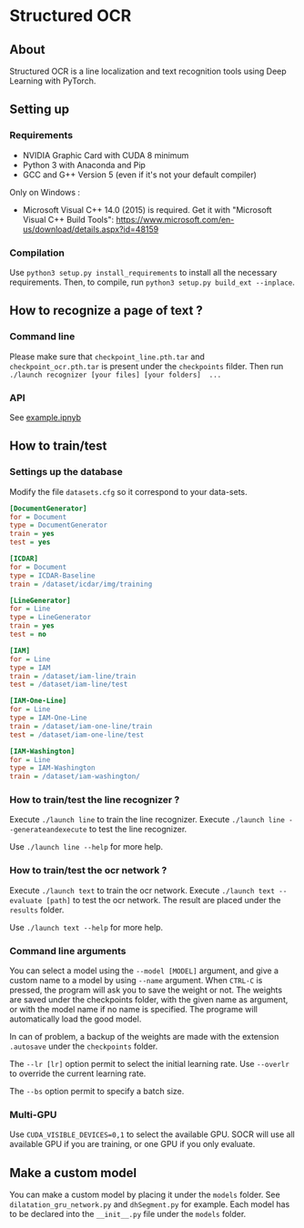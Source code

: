 # Structured OCR

## About

Structured OCR is a line localization and text recognition tools using Deep Learning with PyTorch.

## Setting up

### Requirements

 - NVIDIA Graphic Card with CUDA 8 minimum
 - Python 3 with Anaconda and Pip
 - GCC and G++ Version 5 (even if it's not your default compiler)

Only on Windows :
 - Microsoft Visual C++ 14.0 (2015) is required. Get it with "Microsoft Visual C++ Build Tools": https://www.microsoft.com/en-us/download/details.aspx?id=48159

### Compilation

Use ```python3 setup.py install_requirements``` to install all the necessary requirements.
Then, to compile, run ```python3 setup.py build_ext --inplace```.

## How to recognize a page of text ?

### Command line

Please make sure that ```checkpoint_line.pth.tar``` and ```checkpoint_ocr.pth.tar``` is present under the ```checkpoints``` filder.
Then run 
```./launch recognizer [your files] [your folders]  ...```

### API

See [example.ipnyb](examples/example.ipynb)

## How to train/test

### Settings up the database

Modify the file ```datasets.cfg``` so it correspond to your data-sets.

```cfg
[DocumentGenerator]
for = Document
type = DocumentGenerator
train = yes
test = yes

[ICDAR]
for = Document
type = ICDAR-Baseline
train = /dataset/icdar/img/training

[LineGenerator]
for = Line
type = LineGenerator
train = yes
test = no

[IAM]
for = Line
type = IAM
train = /dataset/iam-line/train
test = /dataset/iam-line/test

[IAM-One-Line]
for = Line
type = IAM-One-Line
train = /dataset/iam-one-line/train
test = /dataset/iam-one-line/test

[IAM-Washington]
for = Line
type = IAM-Washington
train = /dataset/iam-washington/

```

### How to train/test the line recognizer ?

Execute ```./launch line``` to train the line recognizer.
Execute ```./launch line --generateandexecute``` to test the line recognizer.

Use ```./launch line --help``` for more help.

### How to train/test the ocr network ?

Execute ```./launch text``` to train the ocr network.
Execute ```./launch text --evaluate [path]``` to test the ocr network. The result are placed under the ```results``` folder.

Use ```./launch text --help``` for more help.

### Command line arguments

You can select a model using the ```--model [MODEL]``` argument, and give a custom name to a model by using ```--name``` argument.
When ```CTRL-C``` is pressed, the program will ask you to save the weight or not. The weights are saved under the checkpoints folder, with the given name as argument, or with the model name if no name is specified.
The programe will automatically load the good model.

In can of problem, a backup of the weights are made with the extension ```.autosave``` under the ```checkpoints``` folder.

The ```--lr [lr]``` option permit to select the initial learning rate. Use ```--overlr``` to override the current learning rate.

The ```--bs``` option permit to specify a batch size.

### Multi-GPU

Use ```CUDA_VISIBLE_DEVICES=0,1``` to select the available GPU. SOCR will use all available GPU if you are training, or one GPU if you only evaluate.

## Make a custom model

You can make a custom model by placing it under the ```models``` folder. See ```dilatation_gru_network.py``` and ```dhSegment.py``` for example.
Each model has to be declared into the ```__init__.py``` file under the ```models``` folder.
